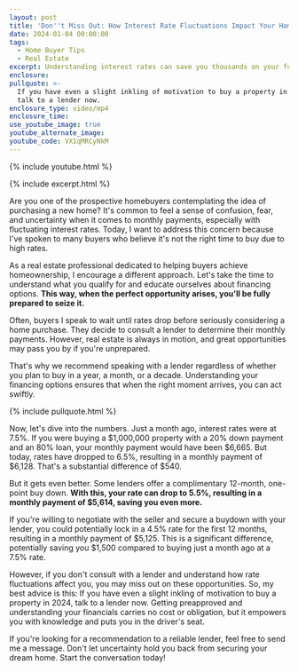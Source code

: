 ```yaml
---
layout: post
title: 'Don''t Miss Out: How Interest Rate Fluctuations Impact Your Home Purchase'
date: 2024-01-04 00:00:00
tags:
  - Home Buyer Tips
  - Real Estate
excerpt: Understanding interest rates can save you thousands on your future home.
enclosure:
pullquote: >-
  If you have even a slight inkling of motivation to buy a property in 2024,
  talk to a lender now.
enclosure_type: video/mp4
enclosure_time:
use_youtube_image: true
youtube_alternate_image:
youtube_code: VX1qMRCyNkM
---
```

{% include youtube.html %}

{% include excerpt.html %}

Are you one of the prospective homebuyers contemplating the idea of purchasing a new home? It's common to feel a sense of confusion, fear, and uncertainty when it comes to monthly payments, especially with fluctuating interest rates. Today, I want to address this concern because I've spoken to many buyers who believe it's not the right time to buy due to high rates.

As a real estate professional dedicated to helping buyers achieve homeownership, I encourage a different approach. Let's take the time to understand what you qualify for and educate ourselves about financing options. **This way, when the perfect opportunity arises, you'll be fully prepared to seize it.**

Often, buyers I speak to wait until rates drop before seriously considering a home purchase. They decide to consult a lender to determine their monthly payments. However, real estate is always in motion, and great opportunities may pass you by if you're unprepared.

That's why we recommend speaking with a lender regardless of whether you plan to buy in a year, a month, or a decade. Understanding your financing options ensures that when the right moment arrives, you can act swiftly.

{% include pullquote.html %}

Now, let's dive into the numbers. Just a month ago, interest rates were at 7.5%. If you were buying a $1,000,000 property with a 20% down payment and an 80% loan, your monthly payment would have been $6,665. But today, rates have dropped to 6.5%, resulting in a monthly payment of $6,128. That's a substantial difference of $540.

But it gets even better. Some lenders offer a complimentary 12-month, one-point buy down. **With this, your rate can drop to 5.5%, resulting in a monthly payment of $5,614, saving you even more.**

If you're willing to negotiate with the seller and secure a buydown with your lender, you could potentially lock in a 4.5% rate for the first 12 months, resulting in a monthly payment of $5,125. This is a significant difference, potentially saving you $1,500 compared to buying just a month ago at a 7.5% rate.

However, if you don't consult with a lender and understand how rate fluctuations affect you, you may miss out on these opportunities. So, my best advice is this: If you have even a slight inkling of motivation to buy a property in 2024, talk to a lender now. Getting preapproved and understanding your financials carries no cost or obligation, but it empowers you with knowledge and puts you in the driver's seat.

If you're looking for a recommendation to a reliable lender, feel free to send me a message. Don't let uncertainty hold you back from securing your dream home. Start the conversation today!